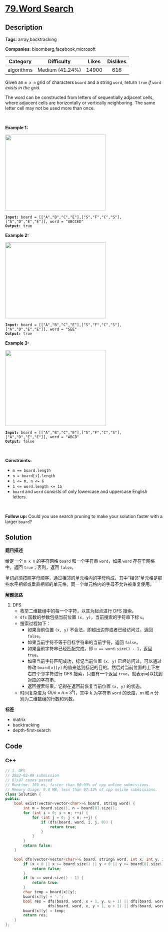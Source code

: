 # [79.Word Search](https://leetcode.com/problems/word-search/description/)

## Description

**Tags**: array,backtracking

**Companies**: bloomberg,facebook,microsoft

|  Category  |   Difficulty    | Likes | Dislikes |
| :--------: | :-------------: | :---: | :------: |
| algorithms | Medium (41.24%) | 14900 |   616    |

<p>Given an <code>m x n</code> grid of characters <code>board</code> and a string <code>word</code>, return <code>true</code> <em>if</em> <code>word</code> <em>exists in the grid</em>.</p>
<p>The word can be constructed from letters of sequentially adjacent cells, where adjacent cells are horizontally or vertically neighboring. The same letter cell may not be used more than once.</p>
<p>&nbsp;</p>
<p><strong class="example">Example 1:</strong></p>
<img alt="" src="https://assets.leetcode.com/uploads/2020/11/04/word2.jpg" style="width: 322px; height: 242px;" />
<pre><code><strong>Input:</strong> board = [[&quot;A&quot;,&quot;B&quot;,&quot;C&quot;,&quot;E&quot;],[&quot;S&quot;,&quot;F&quot;,&quot;C&quot;,&quot;S&quot;],[&quot;A&quot;,&quot;D&quot;,&quot;E&quot;,&quot;E&quot;]], word = &quot;ABCCED&quot;
<strong>Output:</strong> true</code></pre>
<p><strong class="example">Example 2:</strong></p>
<img alt="" src="https://assets.leetcode.com/uploads/2020/11/04/word-1.jpg" style="width: 322px; height: 242px;" />
<pre><code><strong>Input:</strong> board = [[&quot;A&quot;,&quot;B&quot;,&quot;C&quot;,&quot;E&quot;],[&quot;S&quot;,&quot;F&quot;,&quot;C&quot;,&quot;S&quot;],[&quot;A&quot;,&quot;D&quot;,&quot;E&quot;,&quot;E&quot;]], word = &quot;SEE&quot;
<strong>Output:</strong> true</code></pre>
<p><strong class="example">Example 3:</strong></p>
<img alt="" src="https://assets.leetcode.com/uploads/2020/10/15/word3.jpg" style="width: 322px; height: 242px;" />
<pre><code><strong>Input:</strong> board = [[&quot;A&quot;,&quot;B&quot;,&quot;C&quot;,&quot;E&quot;],[&quot;S&quot;,&quot;F&quot;,&quot;C&quot;,&quot;S&quot;],[&quot;A&quot;,&quot;D&quot;,&quot;E&quot;,&quot;E&quot;]], word = &quot;ABCB&quot;
<strong>Output:</strong> false</code></pre>
<p>&nbsp;</p>
<p><strong>Constraints:</strong></p>
<ul>
  <li><code>m == board.length</code></li>
  <li><code>n = board[i].length</code></li>
  <li><code>1 &lt;= m, n &lt;= 6</code></li>
  <li><code>1 &lt;= word.length &lt;= 15</code></li>
  <li><code>board</code> and <code>word</code> consists of only lowercase and uppercase English letters.</li>
</ul>
<p>&nbsp;</p>
<p><strong>Follow up:</strong> Could you use search pruning to make your solution faster with a larger <code>board</code>?</p>

## Solution

**题目描述**

给定一个 `m x n` 的字符网格 `board` 和一个字符串 `word`，如果 `word` 存在于网格中，返回 `true`；否则，返回 `false`。

单词必须按照字母顺序，通过相邻的单元格内的字母构成，其中“相邻”单元格是那些水平相邻或垂直相邻的单元格。同一个单元格内的字母不允许被重复使用。

**解题思路**

1. DFS
   - 枚举二维数组中的每一个字符，以其为起点进行 DFS 搜索。
   - `dfs` 函数的参数包括当前位置 `(x, y)`，当前搜索的字符串下标 `u`。
   - 搜索过程如下：
     - 如果当前位置 `(x, y)` 不合法，即超出边界或者已经访问过，返回 `false`。
     - 如果当前字符不等于目标字符串的当前字符，返回 `false`。
     - 如果当前字符串已经匹配完成，即 `u == word.size() - 1`，返回 `true`。
     - 如果当前字符匹配成功，标记当前位置 `(x, y)` 已经访问过，可以通过修改 `board[x][y]` 的值来达到标记的目的。然后对当前位置的上下左右四个邻字符进行 DFS 搜索，只要有一个返回 `true`，就表示可以找到对应的字符串。
     - 返回搜索结果，记得在返回前恢复当前位置 `(x, y)` 的状态。
   - 时间复杂度为 $O(m \times n \times 3^k)$，其中 $k$ 为字符串 `word` 的长度，$m$ 和 $n$ 分别为二维数组的行数和列数。

**标签**

- matrix
- backtracking
- depth-first-search

<!-- code start -->
## Code

### C++

```cpp
// 1. DFS
// 2023-02-09 submission
// 87/87 cases passed
// Runtime: 189 ms, faster than 90.99% of cpp online submissions.
// Memory Usage: 9.4 MB, less than 97.12% of cpp online submissions.
class Solution {
public:
    bool exist(vector<vector<char>>& board, string word) {
        int m = board.size(), n = board[0].size();
        for (int i = 0; i < m; ++i) {
            for (int j = 0; j < n; ++j) {
                if (dfs(board, word, i, j, 0)) {
                    return true;
                }
            }
        }
        return false;
    }

    bool dfs(vector<vector<char>>& board, string& word, int x, int y, int u) {
        if (x < 0 || x >= board.size() || y < 0 || y >= board[0].size() || board[x][y] != word[u]) {
            return false;
        }
        if (u == word.size() - 1) {
            return true;
        }
        char temp = board[x][y];
        board[x][y] = '.';
        bool res = dfs(board, word, x + 1, y, u + 1) || dfs(board, word, x - 1, y, u + 1) ||
                   dfs(board, word, x, y + 1, u + 1) || dfs(board, word, x, y - 1, u + 1);
        board[x][y] = temp;
        return res;
    }
};
```

<!-- code end -->
